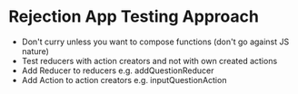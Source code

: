 # Rejection App Testing Approach

* Don't curry unless you want to compose functions (don't go against JS nature)
* Test reducers with action creators and not with own created actions
* Add Reducer to reducers e.g. addQuestionReducer
* Add Action to action creators e.g. inputQuestionAction
